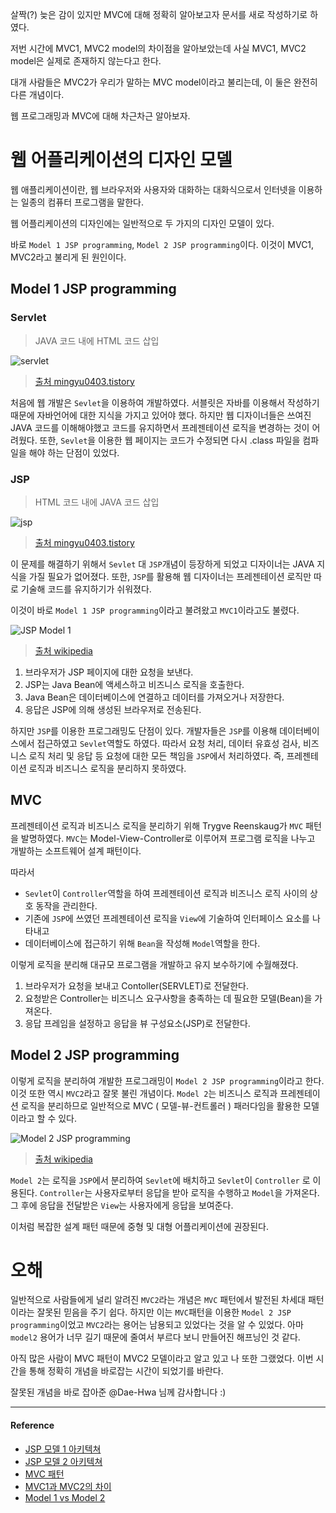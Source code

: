 살짝(?) 늦은 감이 있지만 MVC에 대해 정확히 알아보고자 문서를 새로 작성하기로 하였다.

저번 시간에  MVC1, MVC2 model의 차이점을 알아보았는데 사실 MVC1, MVC2 model은 실제로 존재하지 않는다고 한다.

대개 사람들은 MVC2가 우리가 말하는 MVC model이라고 불리는데, 이 둘은 완전히 다른 개념이다.

웹 프로그래밍과 MVC에 대해 차근차근 알아보자.

# 웹 어플리케이션의 디자인 모델
웹 애플리케이션이란, 웹 브라우저와 사용자와 대화하는 대화식으로서 인터넷을 이용하는 일종의 컴퓨터 프로그램을 말한다.

웹 어플리케이션의 디자인에는 일반적으로 두 가지의 디자인 모델이 있다.

바로 `Model 1 JSP programming`, `Model 2 JSP programming`이다. 
이것이 MVC1, MVC2라고 불리게 된 원인이다.

## Model 1 JSP programming

### Servlet
> JAVA 코드 내에  HTML 코드 삽입

![servlet](https://user-images.githubusercontent.com/43868540/99893233-df804300-2cc0-11eb-9514-78cc6c21b25d.PNG)

> [출처 mingyu0403.tistory](https://mingyu0403.tistory.com/49)

처음에 웹 개발은 `Sevlet`을 이용하여 개발하였다. 서블릿은 자바를 이용해서 작성하기 때문에 자바언어에 대한 지식을 가지고 있어야 했다. 하지만 웹 디자이너들은 쓰여진 JAVA 코드를 이해해야했고 코드를 유지하면서 프레젠테이션 로직을 변경하는 것이 어려웠다. 또한, `Sevlet`을 이용한 웹 페이지는 코드가 수정되면 다시 .class 파일을 컴파일을 해야 하는 단점이 있었다.

### JSP
> HTML 코드 내에 JAVA 코드 삽입

![jsp](https://user-images.githubusercontent.com/43868540/99893226-c7a8bf00-2cc0-11eb-8be9-46139aeb99b9.PNG)

> [출처 mingyu0403.tistory](https://mingyu0403.tistory.com/49)

이 문제를 해결하기 위해서 `Sevlet` 대 `JSP`개념이 등장하게 되었고 디자이너는 JAVA 지식을 가질 필요가 없어졌다. 또한, `JSP`를 활용해 웹 디자이너는 프레젠테이션 로직만 따로 기술해 코드를 유지하기가 쉬워졌다.

이것이 바로 `Model 1 JSP programming`이라고 불려왔고 `MVC1`이라고도 불렸다.

![JSP Model 1](https://user-images.githubusercontent.com/43868540/99762801-a919bb00-2b3c-11eb-9abc-0dbcaab37dea.png)

> [출처 wikipedia](https://en.wikipedia.org/wiki/JSP_model_1_architecture)

1. 브라우저가 JSP 페이지에 대한 요청을 보낸다.
2. JSP는 Java Bean에 액세스하고 비즈니스 로직을 호출한다.
3. Java Bean은 데이터베이스에 연결하고 데이터를 가져오거나 저장한다.
4. 응답은 JSP에 의해 생성된 브라우저로 전송된다.

하지만 `JSP`를 이용한 프로그래밍도 단점이 있다. 개발자들은 `JSP`를 이용해 데이터베이스에서 접근하였고 `Sevlet`역할도 하였다. 따라서 요청 처리, 데이터 유효성 검사, 비즈니스 로직 처리 및 응답 등 요청에 대한 모든 책임을 `JSP`에서 처리하였다. 즉, 프레젠테이션 로직과 비즈니스 로직을 분리하지 못하였다.

## MVC
프레젠테이션 로직과 비즈니스 로직을 분리하기 위해 Trygve Reenskaug가 `MVC` 패턴을 발명하였다.
`MVC`는 Model-View-Controller로 이루어져 프로그램 로직을 나누고 개발하는 소프트웨어 설계 패턴이다.

따라서
- `Sevlet`이 `Controller`역할을 하여 프레젠테이션 로직과 비즈니스 로직 사이의 상호 동작을 관리한다.
- 기존에 `JSP`에 쓰였던 프레젠테이션 로직을 `View`에 기술하여 인터페이스 요소를 나타내고
- 데이터베이스에 접근하기 위해 `Bean`을 작성해 `Model`역할을 한다.

이렇게 로직을 분리해 대규모 프로그램을 개발하고 유지 보수하기에 수월해졌다.

1. 브라우저가 요청을 보내고 Contoller(SERVLET)로 전달한다.
2. 요청받은 Controller는 비즈니스 요구사항을 충족하는 데 필요한 모델(Bean)을 가져온다.
3. 응답 프레임을 설정하고 응답을 뷰 구성요소(JSP)로 전달한다.

## Model 2 JSP programming
이렇게 로직을 분리하여 개발한 프로그래밍이 `Model 2 JSP programming`이라고 한다. 이것 또한 역시 `MVC2`라고 잘못 불린 개념이다. 
`Model 2`는 비즈니스 로직과 프레젠테이션 로직을 분리하므로 일반적으로 MVC ( 모델-뷰-컨트롤러 ) 패러다임을 활용한 모델이라고 할 수 있다.

![Model 2 JSP programming](https://user-images.githubusercontent.com/43868540/99875933-9b486080-2c36-11eb-86bd-38d38b4d2058.PNG)

>[출처 wikipedia](https://en.wikipedia.org/wiki/JSP_model_2_architecture#cite_note-5)

`Model 2`는 로직을 `JSP`에서 분리하여 `Sevlet`에 배치하고 `Sevlet`이 `Controller` 로 이용된다.
`Controller`는 사용자로부터 응답을 받아 로직을 수행하고 `Model`을 가져온다. 그 후에 응답을 전달받은 `View`는 사용자에게 응답을 보여준다.

이처럼 복잡한 설계 패턴 때문에 중형 및 대형 어플리케이션에 권장된다.

# 오해
일반적으로 사람들에게 널리 알려진 `MVC2`라는 개념은 `MVC` 패턴에서 발전된 차세대 패턴이라는 잘못된 믿음을 주기 쉽다.
하지만 이는 `MVC`패턴을 이용한 `Model 2 JSP programming`이었고 `MVC2`라는 용어는 남용되고 있었다는 것을 알 수 있었다.
아마 `model2` 용어가 너무 길기 때문에 줄여서 부르다 보니 만들어진 해프닝인 것 같다.

아직 많은 사람이 MVC 패턴이 MVC2 모델이라고 알고 있고 나 또한 그랬었다. 이번 시간을 통해 정확히 개념을 바로잡는 시간이 되었기를 바란다.

잘못된 개념을 바로 잡아준 @Dae-Hwa 님께 감사합니다 :)

----
#### Reference
- [JSP 모델 1 아키텍쳐](https://en.wikipedia.org/wiki/JSP_model_1_architecture)
- [JSP 모델 2 아키텍쳐](https://en.wikipedia.org/wiki/JSP_model_2_architecture#cite_note-5)
- [MVC 패턴](https://ko.wikipedia.org/wiki/%EB%AA%A8%EB%8D%B8-%EB%B7%B0-%EC%BB%A8%ED%8A%B8%EB%A1%A4%EB%9F%AC)
- [MVC1과 MVC2의 차이](https://technicalrecyclebin.wordpress.com/2012/11/14/difference-between-mvc1-and-mvc2/)
- [Model 1 vs Model 2](https://www.oreilly.com/library/view/programming-jakarta-struts/0596006519/ch01s04.html)
